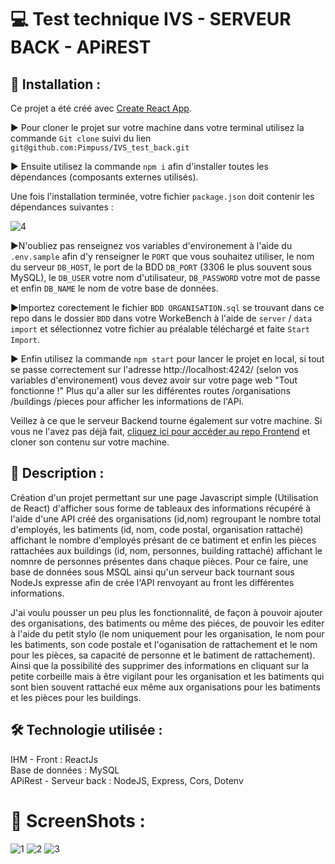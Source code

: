 # 💻 Test technique IVS - SERVEUR BACK - APiREST

## 📂 Installation :
Ce projet a été créé avec [Create React App](https://github.com/facebook/create-react-app).<br>

▶ Pour cloner le projet sur votre machine dans votre terminal utilisez la commande ```Git clone``` suivi du lien ```git@github.com:Pimpuss/IVS_test_back.git```

▶ Ensuite utilisez la commande ```npm i``` afin d'installer toutes les dépendances (composants externes utilisés).<br>

Une fois l'installation terminée, votre fichier ```package.json``` doit contenir les dépendances suivantes : <br>

![4](https://user-images.githubusercontent.com/89353029/169547449-9e59f85f-ee34-44ef-b359-4e1ec7775997.png)

▶N'oubliez pas renseignez vos variables d'environement à l'aide du ```.env.sample``` afin d'y renseigner le ```PORT``` que vous souhaitez utiliser, le nom du serveur ```DB_HOST```, le port de la BDD ```DB_PORT``` (3306 le plus souvent sous MySQL), le ```DB_USER``` votre nom d'utilisateur, ```DB_PASSWORD``` votre mot de passe et enfin ```DB_NAME``` le nom de votre base de données.

▶Importez corectement le fichier ```BDD ORGANISATION.sql``` se trouvant dans ce repo dans le dossier ```BDD``` dans votre WorkeBench à l'aide de ```server``` / ```data import``` et sélectionnez votre fichier au préalable téléchargé et faite ```Start Import```.

▶ Enfin utilisez la commande ```npm start``` pour lancer le projet en local, si tout se passe correctement sur l'adresse http://localhost:4242/ (selon vos variables d'environement) vous devez avoir sur votre page web "Tout fonctionne !"
Plus qu'a aller sur les différentes routes /organisations /buildings /pieces pour afficher les informations de l'APi.

Veillez à ce que le serveur Backend tourne également sur votre machine. Si vous ne l'avez pas déjà fait, [cliquez ici pour accéder au repo Frontend](https://github.com/WildCodeSchool/11-21-noBugNovember-P3-sos-back) et cloner son contenu sur votre machine.

## 📝 Description :

Création d'un projet permettant sur une page Javascript simple (Utilisation de React) d'afficher sous forme de tableaux des informations récupéré à l'aide d'une API créé des organisations (id,nom) regroupant le nombre total d'employés, les batiments (id, nom, code postal, organisation rattaché) affichant le nombre d'employés présant de ce batiment et enfin les pièces rattachées aux buildings (id, nom, personnes, building rattaché) affichant le nomnre de personnes présentes dans chaque pièces.
Pour ce faire, une base de données sous MSQL ainsi qu'un serveur back tournant sous NodeJs expresse afin de crée l'API renvoyant au front les différentes informations.

J'ai voulu pousser un peu plus les fonctionnalité, de façon à pouvoir ajouter des organisations, des batiments ou même des piéces, de pouvoir les editer à l'aide du petit stylo (le nom uniquement pour les organisation, le nom pour les batiments, son code postale et l'oganisation de rattachement et le nom pour les pièces, sa capacité de personne et le batiment de rattachement). 
Ainsi que la possibilité des supprimer des informations en cliquant sur la petite corbeille mais à être vigilant pour les organisation et les batiments qui sont bien souvent rattaché eux même aux organisations pour les batiments et les pièces pour les buildings.

## 🛠 Technologie utilisée : 

IHM - Front : ReactJs <br>
Base de données : MySQL <br>
APiRest - Serveur back : NodeJS, Express, Cors, Dotenv

# 📸 ScreenShots :
![1](https://user-images.githubusercontent.com/89353029/169547230-1b06b733-9ea9-4096-9088-0e3ef7436920.png)
![2](https://user-images.githubusercontent.com/89353029/169547232-c70abd4e-645c-4587-b69f-e393495fcd0a.png)
![3](https://user-images.githubusercontent.com/89353029/169547237-57544e50-09f9-441a-b859-f9fba0b6d887.png)



